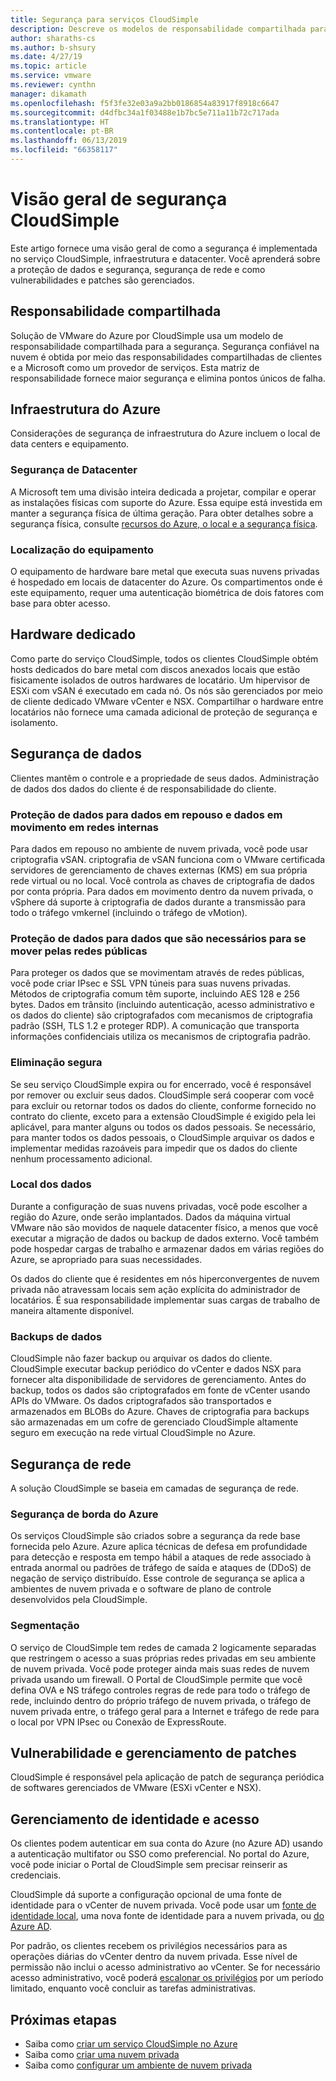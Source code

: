 ```yaml
---
title: Segurança para serviços CloudSimple
description: Descreve os modelos de responsabilidade compartilhada para a segurança dos serviços de CloudSimple
author: sharaths-cs
ms.author: b-shsury
ms.date: 4/27/19
ms.topic: article
ms.service: vmware
ms.reviewer: cynthn
manager: dikamath
ms.openlocfilehash: f5f3fe32e03a9a2bb0186854a83917f8918c6647
ms.sourcegitcommit: d4dfbc34a1f03488e1b7bc5e711a11b72c717ada
ms.translationtype: HT
ms.contentlocale: pt-BR
ms.lasthandoff: 06/13/2019
ms.locfileid: "66358117"
---
```

# <a name="cloudsimple-security-overview"></a>Visão geral de segurança CloudSimple

Este artigo fornece uma visão geral de como a segurança é implementada no serviço CloudSimple, infraestrutura e datacenter.  Você aprenderá sobre a proteção de dados e segurança, segurança de rede e como vulnerabilidades e patches são gerenciados.

## <a name="shared-responsibility"></a>Responsabilidade compartilhada

Solução de VMware do Azure por CloudSimple usa um modelo de responsabilidade compartilhada para a segurança. Segurança confiável na nuvem é obtida por meio das responsabilidades compartilhadas de clientes e a Microsoft como um provedor de serviços. Esta matriz de responsabilidade fornece maior segurança e elimina pontos únicos de falha. 

## <a name="azure-infrastructure"></a>Infraestrutura do Azure 

Considerações de segurança de infraestrutura do Azure incluem o local de data centers e equipamento. 

### <a name="datacenter-security"></a>Segurança de Datacenter 

A Microsoft tem uma divisão inteira dedicada a projetar, compilar e operar as instalações físicas com suporte do Azure. Essa equipe está investida em manter a segurança física de última geração. Para obter detalhes sobre a segurança física, consulte [recursos do Azure, o local e a segurança física](https://docs.microsoft.com/azure/security/azure-physical-security).

### <a name="equipment-location"></a>Localização do equipamento

O equipamento de hardware bare metal que executa suas nuvens privadas é hospedado em locais de datacenter do Azure.  Os compartimentos onde é este equipamento, requer uma autenticação biométrica de dois fatores com base para obter acesso.

## <a name="dedicated-hardware"></a>Hardware dedicado

Como parte do serviço CloudSimple, todos os clientes CloudSimple obtém hosts dedicados do bare metal com discos anexados locais que estão fisicamente isolados de outros hardwares de locatário. Um hipervisor de ESXi com vSAN é executado em cada nó. Os nós são gerenciados por meio de cliente dedicado VMware vCenter e NSX. Compartilhar o hardware entre locatários não fornece uma camada adicional de proteção de segurança e isolamento.

## <a name="data-security"></a>Segurança de dados

Clientes mantêm o controle e a propriedade de seus dados. Administração de dados dos dados do cliente é de responsabilidade do cliente.

### <a name="data-protection-for-data-at-rest-and-data-in-motion-within-internal-networks"></a>Proteção de dados para dados em repouso e dados em movimento em redes internas

Para dados em repouso no ambiente de nuvem privada, você pode usar criptografia vSAN. criptografia de vSAN funciona com o VMware certificada servidores de gerenciamento de chaves externas (KMS) em sua própria rede virtual ou no local.  Você controla as chaves de criptografia de dados por conta própria. Para dados em movimento dentro da nuvem privada, o vSphere dá suporte à criptografia de dados durante a transmissão para todo o tráfego vmkernel (incluindo o tráfego de vMotion).

### <a name="data-protection-for-data-that-is-required-to-move-through-public-networks"></a>Proteção de dados para dados que são necessários para se mover pelas redes públicas

Para proteger os dados que se movimentam através de redes públicas, você pode criar IPsec e SSL VPN túneis para suas nuvens privadas. Métodos de criptografia comum têm suporte, incluindo AES 128 e 256 bytes. Dados em trânsito (incluindo autenticação, acesso administrativo e os dados do cliente) são criptografados com mecanismos de criptografia padrão (SSH, TLS 1.2 e proteger RDP). A comunicação que transporta informações confidenciais utiliza os mecanismos de criptografia padrão.

### <a name="secure-disposal"></a>Eliminação segura 

Se seu serviço CloudSimple expira ou for encerrado, você é responsável por remover ou excluir seus dados. CloudSimple será cooperar com você para excluir ou retornar todos os dados do cliente, conforme fornecido no contrato do cliente, exceto para a extensão CloudSimple é exigido pela lei aplicável, para manter alguns ou todos os dados pessoais. Se necessário, para manter todos os dados pessoais, o CloudSimple arquivar os dados e implementar medidas razoáveis para impedir que os dados do cliente nenhum processamento adicional.

### <a name="data-location"></a>Local dos dados

Durante a configuração de suas nuvens privadas, você pode escolher a região do Azure, onde serão implantados. Dados da máquina virtual VMware não são movidos de naquele datacenter físico, a menos que você executar a migração de dados ou backup de dados externo. Você também pode hospedar cargas de trabalho e armazenar dados em várias regiões do Azure, se apropriado para suas necessidades.

Os dados do cliente que é residentes em nós hiperconvergentes de nuvem privada não atravessam locais sem ação explícita do administrador de locatários. É sua responsabilidade implementar suas cargas de trabalho de maneira altamente disponível.

### <a name="data-backups"></a>Backups de dados
CloudSimple não fazer backup ou arquivar os dados do cliente. CloudSimple executar backup periódico do vCenter e dados NSX para fornecer alta disponibilidade de servidores de gerenciamento. Antes do backup, todos os dados são criptografados em fonte de vCenter usando APIs do VMware. Os dados criptografados são transportados e armazenados em BLOBs do Azure. Chaves de criptografia para backups são armazenadas em um cofre de gerenciado CloudSimple altamente seguro em execução na rede virtual CloudSimple no Azure.

## <a name="network-security"></a>Segurança de rede

A solução CloudSimple se baseia em camadas de segurança de rede.

### <a name="azure-edge-security"></a>Segurança de borda do Azure

Os serviços CloudSimple são criados sobre a segurança da rede base fornecida pelo Azure. Azure aplica técnicas de defesa em profundidade para detecção e resposta em tempo hábil a ataques de rede associado à entrada anormal ou padrões de tráfego de saída e ataques de (DDoS) de negação de serviço distribuído. Esse controle de segurança se aplica a ambientes de nuvem privada e o software de plano de controle desenvolvidos pela CloudSimple.

### <a name="segmentation"></a>Segmentação

O serviço de CloudSimple tem redes de camada 2 logicamente separadas que restringem o acesso a suas próprias redes privadas em seu ambiente de nuvem privada. Você pode proteger ainda mais suas redes de nuvem privada usando um firewall. O Portal de CloudSimple permite que você defina OVA e NS tráfego controles regras de rede para todo o tráfego de rede, incluindo dentro do próprio tráfego de nuvem privada, o tráfego de nuvem privada entre, o tráfego geral para a Internet e tráfego de rede para o local por VPN IPsec ou Conexão de ExpressRoute.

## <a name="vulnerability-and-patch-management"></a>Vulnerabilidade e gerenciamento de patches 

CloudSimple é responsável pela aplicação de patch de segurança periódica de softwares gerenciados de VMware (ESXi vCenter e NSX).

## <a name="identity-and-access-management"></a>Gerenciamento de identidade e acesso

Os clientes podem autenticar em sua conta do Azure (no Azure AD) usando a autenticação multifator ou SSO como preferencial. No portal do Azure, você pode iniciar o Portal de CloudSimple sem precisar reinserir as credenciais.

CloudSimple dá suporte a configuração opcional de uma fonte de identidade para o vCenter de nuvem privada. Você pode usar um [fonte de identidade local](https://docs.azure.cloudsimple.com/set-vcenter-identity), uma nova fonte de identidade para a nuvem privada, ou [do Azure AD](https://docs.azure.cloudsimple.com/azure-ad).

Por padrão, os clientes recebem os privilégios necessários para as operações diárias do vCenter dentro da nuvem privada. Esse nível de permissão não inclui o acesso administrativo ao vCenter. Se for necessário acesso administrativo, você poderá [escalonar os privilégios](https://docs.azure.cloudsimple.com/escalate-private-cloud-privileges) por um período limitado, enquanto você concluir as tarefas administrativas.

## <a name="next-steps"></a>Próximas etapas

* Saiba como [criar um serviço CloudSimple no Azure](quickstart-create-cloudsimple-service.md)
* Saiba como [criar uma nuvem privada](https://docs.azure.cloudsimple.com/create-private-cloud/)
* Saiba como [configurar um ambiente de nuvem privada](quickstart-create-private-cloud.md)
